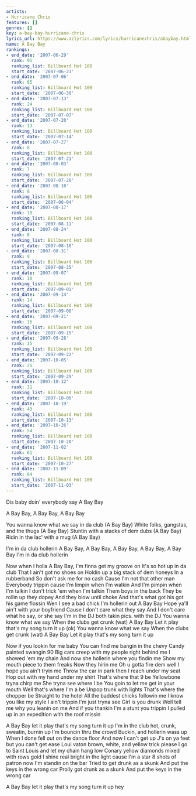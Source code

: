 ```yaml
---
artists:
- Hurricane Chris
features: []
genres: []
key: a-bay-bay-hurricane-chris
lyrics_url: https://www.azlyrics.com/lyrics/hurricanechris/abaybay.html
name: A Bay Bay
rankings:
- end_date: '2007-06-29'
  rank: 95
  ranking_list: Billboard Hot 100
  start_date: '2007-06-23'
- end_date: '2007-07-06'
  rank: 85
  ranking_list: Billboard Hot 100
  start_date: '2007-06-30'
- end_date: '2007-07-13'
  rank: 24
  ranking_list: Billboard Hot 100
  start_date: '2007-07-07'
- end_date: '2007-07-20'
  rank: 13
  ranking_list: Billboard Hot 100
  start_date: '2007-07-14'
- end_date: '2007-07-27'
  rank: 8
  ranking_list: Billboard Hot 100
  start_date: '2007-07-21'
- end_date: '2007-08-03'
  rank: 7
  ranking_list: Billboard Hot 100
  start_date: '2007-07-28'
- end_date: '2007-08-10'
  rank: 8
  ranking_list: Billboard Hot 100
  start_date: '2007-08-04'
- end_date: '2007-08-17'
  rank: 10
  ranking_list: Billboard Hot 100
  start_date: '2007-08-11'
- end_date: '2007-08-24'
  rank: 8
  ranking_list: Billboard Hot 100
  start_date: '2007-08-18'
- end_date: '2007-08-31'
  rank: 9
  ranking_list: Billboard Hot 100
  start_date: '2007-08-25'
- end_date: '2007-09-07'
  rank: 10
  ranking_list: Billboard Hot 100
  start_date: '2007-09-01'
- end_date: '2007-09-14'
  rank: 14
  ranking_list: Billboard Hot 100
  start_date: '2007-09-08'
- end_date: '2007-09-21'
  rank: 16
  ranking_list: Billboard Hot 100
  start_date: '2007-09-15'
- end_date: '2007-09-28'
  rank: 15
  ranking_list: Billboard Hot 100
  start_date: '2007-09-22'
- end_date: '2007-10-05'
  rank: 25
  ranking_list: Billboard Hot 100
  start_date: '2007-09-29'
- end_date: '2007-10-12'
  rank: 31
  ranking_list: Billboard Hot 100
  start_date: '2007-10-06'
- end_date: '2007-10-19'
  rank: 43
  ranking_list: Billboard Hot 100
  start_date: '2007-10-13'
- end_date: '2007-10-26'
  rank: 54
  ranking_list: Billboard Hot 100
  start_date: '2007-10-20'
- end_date: '2007-11-02'
  rank: 61
  ranking_list: Billboard Hot 100
  start_date: '2007-10-27'
- end_date: '2007-11-09'
  rank: 64
  ranking_list: Billboard Hot 100
  start_date: '2007-11-03'
---
```



Dis baby doin' everybody say A Bay Bay


A Bay Bay, A Bay Bay, A Bay Bay


You wanna know what we say in da club (A Bay Bay)
White folks, gangstas, and the thugs (A Bay Bay)
Stuntin with a stacks of dem dubs (A Bay Bay)
Ridin in the lac' with a mug (A Bay Bay)

I'm in da club hollerin
A Bay Bay, A Bay Bay, A Bay Bay, A Bay Bay, A Bay Bay
I'm in da club hollerin


Now when I holla A Bay Bay,
I'm finna get my groove on
It's so hot up in da club
That I ain't got no shoes on
Holdin up a big stack of dem honeys
In a rubberband
So don't ask me for no cash
Cause I'm not that other man
Everybody trippin cause I'm limpin when I'm walkin
And I'm pimpin when I'm talkin
I don't trick 'em when I'm talkin
Them boys in the back
They be rollin up they dopey
And they blow until choke
And that's what got his got his game flossin
Wen I see a bad chick I'm hollerin out A Bay Bay
Hope ya'll ain't with your boyfriend
Cause I don't care what they say
And I don't care what he say, or she say
I'm in the DJ both takin pics. with the DJ
You wanna know what we say
When the clubs get crunk (wat) A Bay Bay
Let it play that's my song turn it up (ok)
You wanna know what we say
When the clubs get crunk (wat) A Bay Bay
Let it play that's my song turn it up

Now if you lookin for me baby
You can find me bangin in the chevy
Candy painted swangin 90
Big cars creep with my people right behind me
I showed 'em my chain
And now she hollerin where you findin me
Show my mouth piece to them freaks
Now they hirin me
Oh u gotta fire dem well I hope you ain't tryin me
Throw the car in park then I reach under my seat
Hop out with my hand under my shirt
That's where that 9 be
Yellowbone tryna chirp me
She tryna see where I be
You goin to let me get in your mouth
Well that's where I'm a be
Unpop trunk with lights
That's where the chopper be
Straight to the hotel
All the baddest chicks followin me
I know you like my style
I ain't trippin I'm just tryna see
Girl is you drunk
Well tell me why you leanin on me
And if you thankin I'm a stunt you trippin
I pulled up in an expedition with the roof missin

A Bay Bay let it play that's my song turn it up
I'm in the club hot, crunk, sweatin, burnin up
I'm bouncin thru the crowd
Buckin, and hollerin wass up
When I done fell out on the dance floor
And now I can't get up
J's on ya feet but you can't get ease
Loui vaton brown, white, and yellow trick please
I go to Saint Louis and let my chain hang low
Conary yellow diamonds mixed with rows gold
I shine real bright in the light cause I'm a star
8 shots of patron now I'm standin on the bar
Tried to get drunk as a skunk
And put the keys in the wrong car
Prolly got drunk as a skunk
And put the keys in the wrong car



A Bay Bay let it play that's my song turn it up hey



